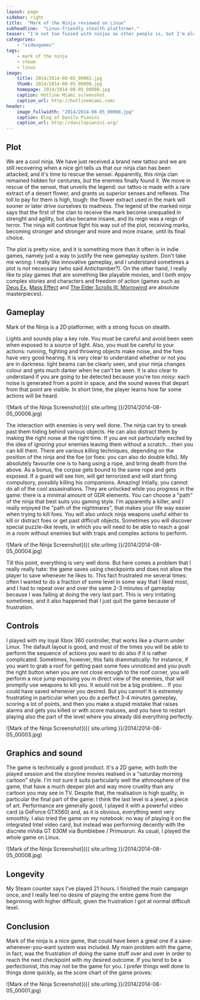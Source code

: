 ```yaml
---
layout: page
sidebar: right
title:  "Mark of the Ninja reviewed on Linux"
subheadline:  "Linux-friendly stealth platformer."
teaser: "I'm not too fussed with ninjas as other people is, but I'm always happy to try games that are said to be innovative, especially if they run on Linux."
categories:
    - "videogames"
tags:
    - mark of the ninja
    - steam
    - linux
image:
    title: 2014/2014-08-05_00002.jpg
    thumb: 2014/2014-08-05_00008.jpg
    homepage: 2014/2014-08-05_00008.jpg
    caption: Hotline Miami screenshot
    caption_url: http://hotlinemiami.com/
header:
    image_fullwidth: "2014/2014-08-05_00008.jpg"
    caption: Blog of Danilo Pianini
    caption_url: http://danilopianini.org/
---
```


## Plot

We are a cool ninja. We have just received a brand new tattoo and we are still recovering when a nice girl tells us that our ninja clan has been attacked, and it's time to rescue the sensei. Apparently, this ninja clan remained hidden for centuries, but the enemies finally found it. We move in rescue of the sensei, that unveils the legend: our tattoo is made with a rare extract of a desert flower, and grants us superior senses and reflexes. The toll to pay for them is high, tough: the flower extract used in the mark will sooner or later drive ourselves to madness. The legend of the marked ninja says that the first of the clan to receive the mark become unequalled in strenght and agility, but also became insane, and its reign was a reign of terror. The ninja will continue fight his way out of the plot, receiving marks, becoming stronger and stronger and more and more insane, until its final choice.

The plot is pretty nice, and it is something more than it often is in indie games, namely just a way to justify the new gameplay system. Don't take me wrong: I really like innovative gameplay, and I understand sometimes a plot is not necessary (who said Antichamber?). On the other hand, I really like to play games that are something like playable movies, and I both enjoy complex stories and characters and freedom of action (games such as [Deus Ex](http://en.wikipedia.org/wiki/Deus_ex), [Mass Effect](http://en.wikipedia.org/wiki/Mass_Effect) and [The Elder Scrolls III: Morrowind](http://en.wikipedia.org/wiki/Morrowind) are absolute masterpieces).

## Gameplay

Mark of the Ninja is a 2D platformer, with a strong focus on stealth.

Lights and sounds play a key role. You must be careful and avoid been seen when exposed to a source of light. Also, you must be careful to your actions: running, fighting and throwing objects make noise, and the foes have very good hearing. It is very clear to understand whether or not you are in darkness: light beams can be clearly seen, and your ninja changes colour and gets much darker when he can't be seen. It is also clear to understand if you are going to be detected because you're too noisy: each noise is generated from a point in space, and the sound waves that depart from that point are visible. In short time, the player learns how far some actions will be heard.

![Mark of the Ninja Screenshot]({{ site.urlimg }}/2014/2014-08-05_00006.jpg)

The interaction with enemies is very well done. The ninja can try to sneak past them hiding behind various objects. He can also distract them by making the right noise at the right time. If you are not particularly excited by the idea of ignoring your enemies leaving them without a scratch... then you can kill them. There are various killing techniques, depending on the position of the ninja and the foe (or foes: you can also do double kills). My absolutely favourite one is to hang using a rope, and bring death from the above. As a bonus, the corpse gets bound to the same rope and gets exposed. If a guard will see him, will get terrorized and will start firing compulsory, possibly killing his companions. Amazing! Intially, you cannot do all of the cool assasinations. They are unlocked while you progress in the game: there is a minimal amount of GDR elements. You can choose a "path" of the ninja that best suits you gaming style. I'm apparently a killer, and I really enjoyed the "path of the nightmares", that makes your life way easier when trying to kill foes. You will also unlock ninja weapons useful either to kill or distract foes or get past difficult objects. Sometimes you will discover special puzzle-like levels, in which you will need to be able to reach a goal in a room without enemies but with traps and complex actions to perform.

![Mark of the Ninja Screenshot]({{ site.urlimg }}/2014/2014-08-05_00004.jpg)

Till this point, everything is very well done. But here comes a problem that I really really hate: the game saves using checkpoints and does not allow the player to save whenever he likes to. This fact frustrated me several times: often I wanted to do a fraction of some level in some way that I liked most, and I had to repeat over and over the same 2-3 minutes of gameplay because I was failing at doing the very last part. This is very irritating sometimes, and it also happened that I just quit the game because of frustration.

## Controls

I played with my loyal Xbox 360 controller, that works like a charm under Linux. The dafault layout is good, and most of the times you will be able to perform the sequence of actions you want to do also if it is rather complicated. Sometimes, however, this fails drammatically: for instance, if you want to grab a roof for getting past some foes unnoticed and you push the right button when you are not close enough to the roof corner, you will perform a nice jump exposing you in direct view of the enemies, that will promptly use weapons to kill you. It would not be a big problem... If you could have saved whenever you desired. But you cannot! It is extremely frustrating in particular when you do a perfect 3-4 minutes gameplay, scoring a lot of points, and then you make a stupid mistake that raises alarms and gets you killed or with score maluses, and you have to restart playing also the part of the level where you already did everything perfectly.

![Mark of the Ninja Screenshot]({{ site.urlimg }}/2014/2014-08-05_00003.jpg)

## Graphics and sound

The game is technically a good product. It's a 2D game, with both the played session and the storyline movies realised in a "saturday morning cartoon" style. I'm not sure it suits particularly well the athmosphere of the game, that have a much deeper plot and way more cruelity than any cartoon you may see in TV. Despite that, the realisation is high quality, in particular the final part of the game: I think the last level is a jewel, a piece of art. Performance are generally good, I played it with a powerful video card (a GeForce GTX560) and, as it is obvious, everything went very smoothly. I also tried the game on my notebook: no way of playing it on the integrated Intel video card, but instead was performing decently with the discrete nVidia GT 630M via Bumblebee / Primusrun. As usual, I played the whole game on Linux.

![Mark of the Ninja Screenshot]({{ site.urlimg }}/2014/2014-08-05_00008.jpg)

## Longevity

My Steam counter says I've played 21 hours. I finished the main campaign once, and I really feel no desire of playing the entire game from the begininnig with higher difficult, given the frustration I got at normal difficult level.

## Conclusion

Mark of the ninja is a nice game, that could have been a great one if a save-whenever-you-want system was included. My main problem with the game, in fact, was the frustration of doing the same stuff over and over in order to reach the next checkpoint with my desired outcome. If you tend to be a perfectionist, this may not be the game for you. I prefer things well done to things done quickly, as the score chart of the game proves:

![Mark of the Ninja Screenshot]({{ site.urlimg }}/2014/2014-08-05_00001.jpg)
